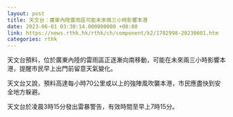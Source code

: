```yaml
---
layout: post
title: 天文台：廣東內陸雷雨區可能未來兩三小時影響本港
date: 2023-06-01 03:30:14.000000000 +08:00
link: https://news.rthk.hk/rthk/ch/component/k2/1702998-20230601.htm
categories: rthk
---
```


天文台預料，位於廣東內陸的雷雨區正逐漸向南移動，可能在未來兩三小時影響本港，提醒市民早上出門前留意天氣變化。

天文台又說，預料高達每小時70公里或以上的強陣風吹襲本港，市民應盡快到安全地方躲避。

天文台於凌晨3時15分發出雷暴警告，有效時間至早上7時15分。
